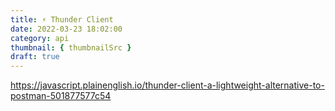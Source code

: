 ```yaml
---
title: ⚡️ Thunder Client
date: 2022-03-23 18:02:00
category: api
thumbnail: { thumbnailSrc }
draft: true
---
```



https://javascript.plainenglish.io/thunder-client-a-lightweight-alternative-to-postman-501877577c54